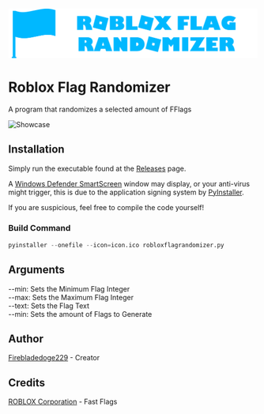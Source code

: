 ![Roblox Flag Randomizer](https://github.com/Firebladedoge229/RobloxFlagRandomizer/blob/main/robloxflagrandomizer.png?raw=true)

# Roblox Flag Randomizer

A program that randomizes a selected amount of FFlags

![Showcase](https://i.ibb.co/YcwVhsJ/flagrandomizer.png)

## Installation

Simply run the executable found at the [Releases](https://github.com/Firebladedoge229/RobloxFlagRandomizer/releases/latest) page.

A [Windows Defender SmartScreen](https://learn.microsoft.com/en-us/windows/security/operating-system-security/virus-and-threat-protection/microsoft-defender-smartscreen/) window may display, or your anti-virus might trigger, this is due to the application signing system by [PyInstaller](https://github.com/pyinstaller/pyinstaller).

If you are suspicious, feel free to compile the code yourself!

### Build Command
```py
pyinstaller --onefile --icon=icon.ico robloxflagrandomizer.py
```

## Arguments

--min: Sets the Minimum Flag Integer\
--max: Sets the Maximum Flag Integer\
--text: Sets the Flag Text\
--min: Sets the amount of Flags to Generate

## Author

[Firebladedoge229](https://www.github.com/Firebladedoge229) - Creator

## Credits 

[ROBLOX Corporation](https://clientsettings.roblox.com/v2/settings/application/PCDesktopClient) - Fast Flags
